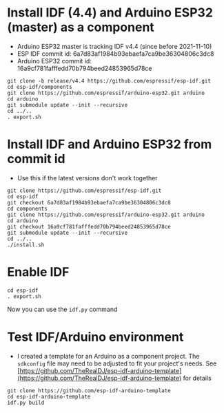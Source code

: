 # Install IDF (4.4) and Arduino ESP32 (master) as a component
 - Arduino ESP32 master is tracking IDF v4.4 (since before 2021-11-10)
 - ESP IDF commit id: 6a7d83af1984b93ebaefa7ca9be36304806c3dc8
 - Arduino ESP32 commit id: 16a9cf781fafffedd70b794beed24853965d78ce

```
git clone -b release/v4.4 https://github.com/espressif/esp-idf.git
cd esp-idf/components
git clone https://github.com/espressif/arduino-esp32.git arduino
cd arduino
git submodule update --init --recursive
cd ../..
. export.sh
```

# Install IDF and Arduino ESP32 from commit id
 - Use this if the latest versions don't work together

```
git clone https://github.com/espressif/esp-idf.git
cd esp-idf
git checkout 6a7d83af1984b93ebaefa7ca9be36304806c3dc8
cd components
git clone https://github.com/espressif/arduino-esp32.git arduino
cd arduino
git checkout 16a9cf781fafffedd70b794beed24853965d78ce
git submodule update --init --recursive
cd ../..
./install.sh
```

# Enable IDF
```
cd esp-idf
. export.sh
```
Now you can use the ```idf.py``` command

# Test IDF/Arduino environment
 - I created a template for an Arduino as a component project. The ```sdkconfig``` file may need to be adjusted to fit your project's needs. See [https://github.com/TheRealDJ/esp-idf-arduino-template](https://github.com/TheRealDJ/esp-idf-arduino-template) for details

```
git clone https://github.com/esp-idf-arduino-template
cd esp-idf-arduino-template
idf.py build
```
